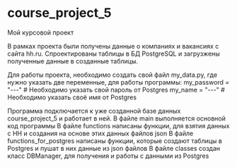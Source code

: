 # course_project_5
Мой курсовой проект

В рамках проекта были получены данные о компаниях и вакансиях с сайта hh.ru.
Спроектированы таблицы в БД PostgreSQL и загрузжены полученные данные в созданные таблицы.

Для работы проекта, необходимо создать свой файл my_data.py, где нужно указать две переменные, для работы программы:
my_password = "---"     # Необходимо указать свой пароль от Postgres
my_name = "---"              # Необходимо указать своё имя от Postgres

Программа подключается к уже созданной базе данных course_project_5 и работает в ней.
В файле main выполняется основной код программы
В файле functions написаны функции, для взятия данных с НН и создания на основе этих данных файлов json
В файле functions_for_postgres написаны функции, которые создают таблицы в Postgres и пушат в них данные из json файлов
В файле classes создан класс DBManager, для получения и работы с данными из Postgres
